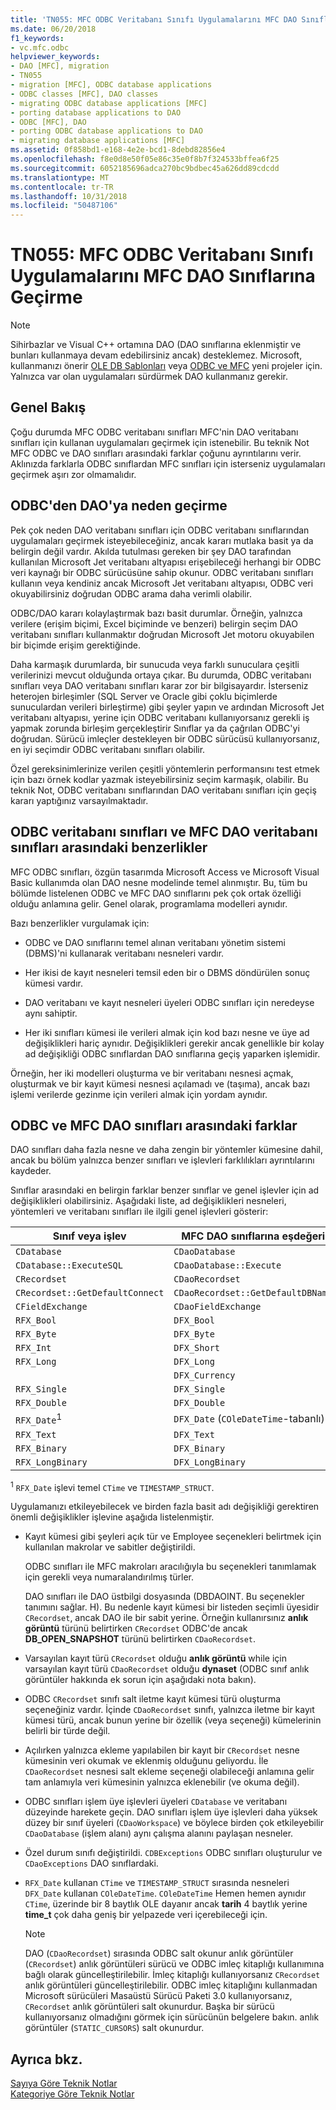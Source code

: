 ```yaml
---
title: 'TN055: MFC ODBC Veritabanı Sınıfı Uygulamalarını MFC DAO Sınıflarına Geçirme'
ms.date: 06/20/2018
f1_keywords:
- vc.mfc.odbc
helpviewer_keywords:
- DAO [MFC], migration
- TN055
- migration [MFC], ODBC database applications
- ODBC classes [MFC], DAO classes
- migrating ODBC database applications [MFC]
- porting database applications to DAO
- ODBC [MFC], DAO
- porting ODBC database applications to DAO
- migrating database applications [MFC]
ms.assetid: 0f858bd1-e168-4e2e-bcd1-8debd82856e4
ms.openlocfilehash: f8e0d8e50f05e86c35e0f8b7f324533bffea6f25
ms.sourcegitcommit: 6052185696adca270bc9bdbec45a626dd89cdcdd
ms.translationtype: MT
ms.contentlocale: tr-TR
ms.lasthandoff: 10/31/2018
ms.locfileid: "50487106"
---
```

# <a name="tn055-migrating-mfc-odbc-database-class-applications-to-mfc-dao-classes"></a>TN055: MFC ODBC Veritabanı Sınıfı Uygulamalarını MFC DAO Sınıflarına Geçirme

> [!NOTE]
> Sihirbazlar ve Visual C++ ortamına DAO (DAO sınıflarına eklenmiştir ve bunları kullanmaya devam edebilirsiniz ancak) desteklemez. Microsoft, kullanmanızı önerir [OLE DB Şablonları](../data/oledb/ole-db-templates.md) veya [ODBC ve MFC](../data/odbc/odbc-and-mfc.md) yeni projeler için. Yalnızca var olan uygulamaları sürdürmek DAO kullanmanız gerekir.

## <a name="overview"></a>Genel Bakış

Çoğu durumda MFC ODBC veritabanı sınıfları MFC'nin DAO veritabanı sınıfları için kullanan uygulamaları geçirmek için istenebilir. Bu teknik Not MFC ODBC ve DAO sınıfları arasındaki farklar çoğunu ayrıntılarını verir. Aklınızda farklarla ODBC sınıflardan MFC sınıfları için isterseniz uygulamaları geçirmek aşırı zor olmamalıdır.

## <a name="why-migrate-from-odbc-to-dao"></a>ODBC'den DAO'ya neden geçirme

Pek çok neden DAO veritabanı sınıfları için ODBC veritabanı sınıflarından uygulamaları geçirmek isteyebileceğiniz, ancak kararı mutlaka basit ya da belirgin değil vardır. Akılda tutulması gereken bir şey DAO tarafından kullanılan Microsoft Jet veritabanı altyapısı erişebileceği herhangi bir ODBC veri kaynağı bir ODBC sürücüsüne sahip okunur. ODBC veritabanı sınıfları kullanın veya kendiniz ancak Microsoft Jet veritabanı altyapısı, ODBC veri okuyabilirsiniz doğrudan ODBC arama daha verimli olabilir.

ODBC/DAO kararı kolaylaştırmak bazı basit durumlar. Örneğin, yalnızca verilere (erişim biçimi, Excel biçiminde ve benzeri) belirgin seçim DAO veritabanı sınıfları kullanmaktır doğrudan Microsoft Jet motoru okuyabilen bir biçimde erişim gerektiğinde.

Daha karmaşık durumlarda, bir sunucuda veya farklı sunuculara çeşitli verilerinizi mevcut olduğunda ortaya çıkar. Bu durumda, ODBC veritabanı sınıfları veya DAO veritabanı sınıfları karar zor bir bilgisayardır. İsterseniz heterojen birleşimler (SQL Server ve Oracle gibi çoklu biçimlerde sunuculardan verileri birleştirme) gibi şeyler yapın ve ardından Microsoft Jet veritabanı altyapısı, yerine için ODBC veritabanı kullanıyorsanız gerekli iş yapmak zorunda birleşim gerçekleştirir Sınıflar ya da çağrılan ODBC'yi doğrudan. Sürücü imleçler destekleyen bir ODBC sürücüsü kullanıyorsanız, en iyi seçimdir ODBC veritabanı sınıfları olabilir.

Özel gereksinimlerinize verilen çeşitli yöntemlerin performansını test etmek için bazı örnek kodlar yazmak isteyebilirsiniz seçim karmaşık, olabilir. Bu teknik Not, ODBC veritabanı sınıflarından DAO veritabanı sınıfları için geçiş kararı yaptığınız varsayılmaktadır.

## <a name="similarities-between-odbc-database-classes-and-mfc-dao-database-classes"></a>ODBC veritabanı sınıfları ve MFC DAO veritabanı sınıfları arasındaki benzerlikler

MFC ODBC sınıfları, özgün tasarımda Microsoft Access ve Microsoft Visual Basic kullanımda olan DAO nesne modelinde temel alınmıştır. Bu, tüm bu bölümde listelenen ODBC ve MFC DAO sınıflarını pek çok ortak özelliği olduğu anlamına gelir. Genel olarak, programlama modelleri aynıdır.

Bazı benzerlikler vurgulamak için:

- ODBC ve DAO sınıflarını temel alınan veritabanı yönetim sistemi (DBMS)'ni kullanarak veritabanı nesneleri vardır.

- Her ikisi de kayıt nesneleri temsil eden bir o DBMS döndürülen sonuç kümesi vardır.

- DAO veritabanı ve kayıt nesneleri üyeleri ODBC sınıfları için neredeyse aynı sahiptir.

- Her iki sınıfları kümesi ile verileri almak için kod bazı nesne ve üye ad değişiklikleri hariç aynıdır. Değişiklikleri gerekir ancak genellikle bir kolay ad değişikliği ODBC sınıflardan DAO sınıflarına geçiş yaparken işlemidir.

Örneğin, her iki modelleri oluşturma ve bir veritabanı nesnesi açmak, oluşturmak ve bir kayıt kümesi nesnesi açılamadı ve (taşıma), ancak bazı işlemi verilerde gezinme için verileri almak için yordam aynıdır.

## <a name="differences-between-odbc-and-dao-mfc-classes"></a>ODBC ve MFC DAO sınıfları arasındaki farklar

DAO sınıfları daha fazla nesne ve daha zengin bir yöntemler kümesine dahil, ancak bu bölüm yalnızca benzer sınıfları ve işlevleri farklılıkları ayrıntılarını kaydeder.

Sınıflar arasındaki en belirgin farklar benzer sınıflar ve genel işlevler için ad değişiklikleri olabilirsiniz. Aşağıdaki liste, ad değişiklikleri nesneleri, yöntemleri ve veritabanı sınıfları ile ilgili genel işlevleri gösterir:

|Sınıf veya işlev|MFC DAO sınıflarına eşdeğeri|
|-----------------------|-----------------------------------|
|`CDatabase`|`CDaoDatabase`|
|`CDatabase::ExecuteSQL`|`CDaoDatabase::Execute`|
|`CRecordset`|`CDaoRecordset`|
|`CRecordset::GetDefaultConnect`|`CDaoRecordset::GetDefaultDBName`|
|`CFieldExchange`|`CDaoFieldExchange`|
|`RFX_Bool`|`DFX_Bool`|
|`RFX_Byte`|`DFX_Byte`|
|`RFX_Int`|`DFX_Short`|
|`RFX_Long`|`DFX_Long`|
||`DFX_Currency`|
|`RFX_Single`|`DFX_Single`|
|`RFX_Double`|`DFX_Double`|
|`RFX_Date`<sup>1</sup>|`DFX_Date` (`COleDateTime`-tabanlı)|
|`RFX_Text`|`DFX_Text`|
|`RFX_Binary`|`DFX_Binary`|
|`RFX_LongBinary`|`DFX_LongBinary`|

<sup>1</sup> `RFX_Date` işlevi temel `CTime` ve `TIMESTAMP_STRUCT`.

Uygulamanızı etkileyebilecek ve birden fazla basit adı değişikliği gerektiren önemli değişiklikler işlevine aşağıda listelenmiştir.

- Kayıt kümesi gibi şeyleri açık tür ve Employee seçenekleri belirtmek için kullanılan makrolar ve sabitler değiştirildi.

   ODBC sınıfları ile MFC makroları aracılığıyla bu seçenekleri tanımlamak için gerekli veya numaralandırılmış türler.

   DAO sınıfları ile DAO üstbilgi dosyasında (DBDAOINT. Bu seçenekler tanımını sağlar. H). Bu nedenle kayıt kümesi bir listeden seçimli üyesidir `CRecordset`, ancak DAO ile bir sabit yerine. Örneğin kullanırsınız **anlık görüntü** türünü belirtirken `CRecordset` ODBC'de ancak **DB_OPEN_SNAPSHOT** türünü belirtirken `CDaoRecordset`.

- Varsayılan kayıt türü `CRecordset` olduğu **anlık görüntü** while için varsayılan kayıt türü `CDaoRecordset` olduğu **dynaset** (ODBC sınıf anlık görüntüler hakkında ek sorun için aşağıdaki nota bakın).

- ODBC `CRecordset` sınıfı salt iletme kayıt kümesi türü oluşturma seçeneğiniz vardır. İçinde `CDaoRecordset` sınıfı, yalnızca iletme bir kayıt kümesi türü, ancak bunun yerine bir özellik (veya seçeneği) kümelerinin belirli bir türde değil.

- Açılırken yalnızca ekleme yapılabilen bir kayıt bir `CRecordset` nesne kümesinin veri okumak ve eklenmiş olduğunu geliyordu. İle `CDaoRecordset` nesnesi salt ekleme seçeneği olabileceği anlamına gelir tam anlamıyla veri kümesinin yalnızca eklenebilir (ve okuma değil).

- ODBC sınıfları işlem üye işlevleri üyeleri `CDatabase` ve veritabanı düzeyinde harekete geçin. DAO sınıfları işlem üye işlevleri daha yüksek düzey bir sınıf üyeleri (`CDaoWorkspace`) ve böylece birden çok etkileyebilir `CDaoDatabase` (işlem alanı) aynı çalışma alanını paylaşan nesneler.

- Özel durum sınıfı değiştirildi. `CDBExceptions` ODBC sınıfları oluşturulur ve `CDaoExceptions` DAO sınıflardaki.

- `RFX_Date` kullanan `CTime` ve `TIMESTAMP_STRUCT` sırasında nesneleri `DFX_Date` kullanan `COleDateTime`. `COleDateTime` Hemen hemen aynıdır `CTime`, üzerinde bir 8 baytlık OLE dayanır ancak **tarih** 4 baytlık yerine **time_t** çok daha geniş bir yelpazede veri içerebileceği için.

   > [!NOTE]
   > DAO (`CDaoRecordset`) sırasında ODBC salt okunur anlık görüntüler (`CRecordset`) anlık görüntüleri sürücü ve ODBC imleç kitaplığı kullanımına bağlı olarak güncelleştirilebilir. İmleç kitaplığı kullanıyorsanız `CRecordset` anlık görüntüleri güncelleştirilebilir. ODBC imleç kitaplığını kullanmadan Microsoft sürücüleri Masaüstü Sürücü Paketi 3.0 kullanıyorsanız, `CRecordset` anlık görüntüleri salt okunurdur. Başka bir sürücü kullanıyorsanız olmadığını görmek için sürücünün belgelere bakın. anlık görüntüler (`STATIC_CURSORS`) salt okunurdur.

## <a name="see-also"></a>Ayrıca bkz.

[Sayıya Göre Teknik Notlar](../mfc/technical-notes-by-number.md)<br/>
[Kategoriye Göre Teknik Notlar](../mfc/technical-notes-by-category.md)
